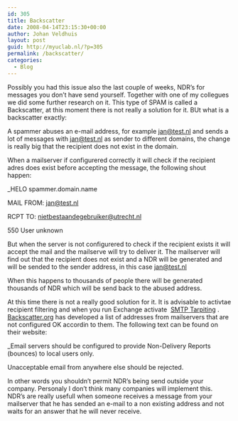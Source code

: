 ```yaml
---
id: 305
title: Backscatter
date: 2008-04-14T23:15:30+00:00
author: Johan Veldhuis
layout: post
guid: http://myuclab.nl/?p=305
permalink: /backscatter/
categories:
  - Blog
---
```

Possibly you had this issue also the last couple of weeks, NDR&#8217;s for messages you don&#8217;t have send yourself. Together with one of my collegues we did some further research on it. This type of SPAM is called a Backscatter, at this moment there is not really a solution for it. BUt what is a backscatter exactly:

A spammer abuses an e-mail address, for example <jan@test.nl> and sends a lot of messages with <jan@test.nl> as sender to different domains, the change is really big that the recipient does not exist in the domain.

When a mailserver if configurered correctly it will check if the recipient adres does exist before accepting the message, the following shout happen:

_HELO spammer.domain.name</p> 

MAIL FROM: jan@test.nl

RCPT TO: nietbestaandegebruiker@utrecht.nl

550 User unknown</em>

But when the server is not configurered to check if the recipient exists it will accept the mail and the mailserve will try to deliver it. The mailserver will find out that the recipient does not exist and a NDR will be generated and will be sended to the sender address, in this case <jan@test.nl>

When this happens to thousands of people there will be generated thousands of NDR which will be send back to the abused address.

At this time there is not a really good solution for it. It is advisable to activtae recipient filtering and when you run Exchange activate  <a href="http://support.microsoft.com/kb/842851" target="_blank">SMTP Tarpiting</a> .  <a href="http://www.backscatter.org" target="_blank">Backscatter.org</a> has developed a list of addresses from mailservers that are not configured OK accordin to them. The following text can be found on their website:

_Email servers should be configured to provide Non-Delivery Reports (bounces) to local users only.</p> 

Unacceptable email from anywhere else should be rejected.</em>

In other words you shouldn&#8217;t permit NDR&#8217;s being send outside your company. Personaly I don&#8217;t think many companies will implement this. NDR&#8217;s are really usefull when someone receives a message from your mailserver that he has sended an e-mail to a non existing address and not waits for an answer that he will never receive.